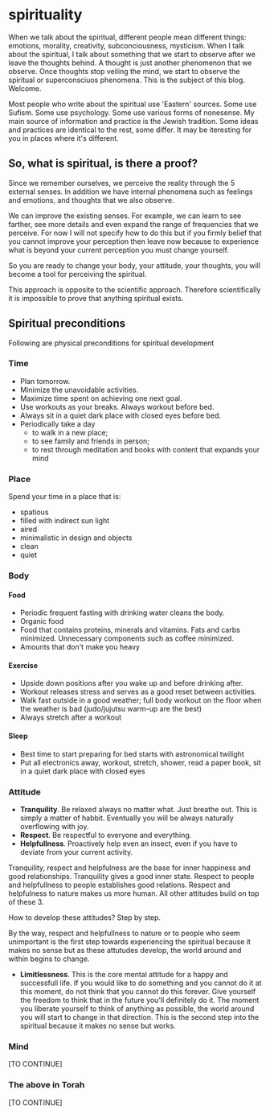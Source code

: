 # spirituality

When we talk about the spiritual, different people mean different things: emotions, morality, creativity, subconciousness, mysticism.
When I talk about the spiritual, I talk about something that we start to observe after we leave the thoughts behind.
A thought is just another phenomenon that we observe. Once thoughts stop veiling the mind, we start to observe the spiritual or superconsciuos phenomena. This is the subject of this blog. Welcome.

Most people who write about the spiritual use 'Eastern' sources. Some use Sufism. Some use psychology. Some use various forms of nonesense. 
My main source of information and practice is the Jewish tradition. Some ideas and practices are identical to the rest, some differ. It may be iteresting for you in places where it's different.

## So, what is spiritual, is there a proof?

Since we remember ourselves, we perceive the reality through the 5 external senses.
In addition we have internal phenomena such as feelings and emotions, and thoughts that we also observe.

We can improve the existing senses. For example, we can learn to see farther, see more details and even expand the range of frequencies that we perceive. For now I will not specify how to do this but if you firmly belief that you cannot improve your perception then leave now because to experience what is beyond your current perception you must change yourself.

So you are ready to change your body, your attitude, your thoughts, you will become a tool for perceiving the spiritual.

This approach is opposite to the scientific approach. Therefore scientifically it is impossible to prove that anything spiritual exists.

## Spiritual preconditions

Following are physical preconditions for spiritual development

### Time

- Plan tomorrow.
- Minimize the unavoidable activities. 
- Maximize time spent on achieving one next goal.
- Use workouts as your breaks. Always workout before bed.
- Always sit in a quiet dark place with closed eyes before bed.
- Periodically take a day 
  - to walk in a new place;  
  - to see family and friends in person; 
  - to rest through meditation and books with content that expands your mind

### Place

Spend your time in a place that is:
- spatious
- filled with indirect sun light
- aired
- minimalistic in design and objects
- clean
- quiet

### Body

#### Food

- Periodic frequent fasting with drinking water cleans the body.
- Organic food
- Food that contains proteins, minerals and vitamins. Fats and carbs minimized. Unnecessary components such as coffee minimized.
- Amounts that don't make you heavy

#### Exercise

- Upside down positions after you wake up and before drinking after.
- Workout releases stress and serves as a good reset between activities.
- Walk fast outside in a good weather; full body workout on the floor when the weather is bad (judo/jujutsu warm-up are the best)
- Always stretch after a workout

#### Sleep

- Best time to start preparing for bed starts with astronomical twilight
- Put all electronics away, workout, stretch, shower, read a paper book, sit in a quiet dark place with closed eyes

### Attitude

- **Tranquility**. Be relaxed always no matter what. Just breathe out. This is simply a matter of habbit. Eventually you will be always naturally overflowing with joy.
- **Respect**. Be respectful to everyone and everything.
- **Helpfullness**. Proactively help even an insect, even if you have to deviate from your current activity.

Tranquility, respect and helpfulness are the base for inner happiness and good relationships. Tranquility gives a good inner state. Respect to people and helpfullness to people establishes good relations. Respect and helpfulness to nature makes us more human. All other attitudes build on top of these 3.

How to develop these attitudes? Step by step.

By the way, respect and helpfullness to nature or to people who seem unimportant is the first step towards experiencing the spiritual because it makes no sense but as these attutudes develop, the world around and within begins to change.

- **Limitlessness**. This is the core mental attitude for a happy and successfull life. If you would like to do something and you cannot do it at this moment, do not think that you cannot do this forever. Give yourself the freedom to think that in the future you'll definitely do it. The moment you liberate yourself to think of anything as possible, the world around you will start to change in that direction. This is the second step into the spiritual because it makes no sense but works.

### Mind

[TO CONTINUE]

### The above in Torah

[TO CONTINUE]

